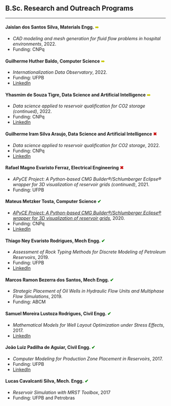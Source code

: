 ## B.Sc. Research and Outreach Programs
---

#### Jaislan dos Santos Silva, Materials Engg. <span style="color:rgb(200,200,0);"> &#10144; </span>
- *CAD modeling and mesh generation for fluid flow problems in hospital environments*, 2022.
- Funding: CNPq

#### Guilherme Huther Baldo, Computer Science <span style="color:rgb(200,200,0);"> &#10144; </span>
- *Internationalization Data Observatory*, 2022.
- Funding: UFPB
- [LinkedIn](https://www.linkedin.com/in/guilherme-huther-baldo-a9b57821a/)

#### Yhasmim de Souza Tigre, Data Science and Artificial Intelligence <span style="color:rgb(200,200,0);"> &#10144; </span>
- *Data science applied to reservoir qualification for CO2 storage (continued)*, 2022.
- Funding: CNPq
- [LinkedIn](https://www.linkedin.com/in/yhasmim-tigre-1696701a1/)

#### Guilherme Iram Silva Araujo, Data Science and Artificial Intelligence <span style="color:rgb(200,0,0);"> &#10006; </span>
- *Data science applied to reservoir qualification for CO2 storage*, 2022.
- Funding: CNPq
- [LinkedIn](https://www.linkedin.com/in/guilherme-iram-ds/)

#### Rafael Magno Evaristo Ferraz, Electrical Engineering <span style="color:rgb(200,0,0);"> &#10006; </span>
- *APyCE Project: A Python-based CMG Builder®/Schlumberger Eclipse® wrapper for 3D visualization of reservoir grids (continued)*, 2021.
- Funding: UFPB

#### Mateus Metzker Tosta, Computer Science <span style="color:green;"> &#10004; </span>
- *[APyCE Project: A Python-based CMG Builder®/Schlumberger Eclipse® wrapper for 3D visualization of reservoir grids](https://github.com/mateustosta/apyce-repo)*, 2020.
- Funding: CNPq
- [LinkedIn](https://www.linkedin.com/in/mateusmetzker/)

#### Thiago Ney Evaristo Rodrigues, Mech Engg. <span style="color:green;"> &#10004; </span>
- *Assessment of Rock Typing Methods for Discrete Modeling of Petroleum Reservoirs*, 2019.
- Funding: UFPB
- [LinkedIn](https://www.linkedin.com/in/thiagoney/)

#### Marcos Ramon Bezerra dos Santos, Mech Engg. <span style="color:green;"> &#10004; </span> 
- *Strategic Placement of Oil Wells in Hydraulic Flow Units and Multiphase Flow Simulations*, 2019.
- Funding: ABCM

#### Samuel Moreira Lustoza Rodrigues, Civil Engg. <span style="color:green;"> &#10004; </span>
- *Mathematical Models for Well Layout Optimization under Stress Effects*, 2017.
- [LinkedIn](https://www.linkedin.com/in/samuel-lustoza-95aa0713a/)

#### João Luiz Padilha de Aguiar, Civil Engg. <span style="color:green;"> &#10004; </span>
- *Computer Modeling for Production Zone Placement in Reservoirs*, 2017.
- Funding: UFPB
- [LinkedIn](https://www.linkedin.com/in/joão-luiz-padilha-de-aguiar-b275171b1/)

#### Lucas Cavalcanti Silva, Mech. Engg. <span style="color:green;"> &#10004; </span>
- *Reservoir Simulation with MRST Toolbox*, 2017
- Funding: UFPB and Petrobras

